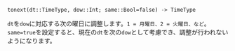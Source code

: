 ```
tonext(dt::TimeType, dow::Int; same::Bool=false) -> TimeType
```

`dt`を`dow`に対応する次の曜日に調整します。`1 = 月曜日、2 = 火曜日、など`。`same=true`を設定すると、現在の`dt`を次の`dow`として考慮でき、調整が行われないようになります。
